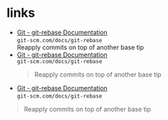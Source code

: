 # links

- [Git - git-rebase Documentation](https://git-scm.com/docs/git-rebase)  
  `git-scm.com/docs/git-rebase`  
  Reapply commits on top of another base tip
- [Git - git-rebase Documentation](https://git-scm.com/docs/git-rebase)  
  `git-scm.com/docs/git-rebase`  
  > Reapply commits on top of another base tip
- [Git - git-rebase Documentation](https://git-scm.com/docs/git-rebase)  
  `git-scm.com/docs/git-rebase`  
> Reapply commits on top of another base tip
